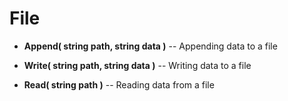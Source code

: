 # File
* **Append( string path, string data )** -- Appending data to a file

* **Write( string path, string data )** -- Writing data to a file

* **Read( string path )** -- Reading data from a file
